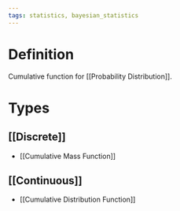 ```yaml
---
tags: statistics, bayesian_statistics
---
```


# Definition

Cumulative function for [[Probability Distribution]].

# Types
## [[Discrete]]
- [[Cumulative Mass Function]]

## [[Continuous]]
- [[Cumulative Distribution Function]]